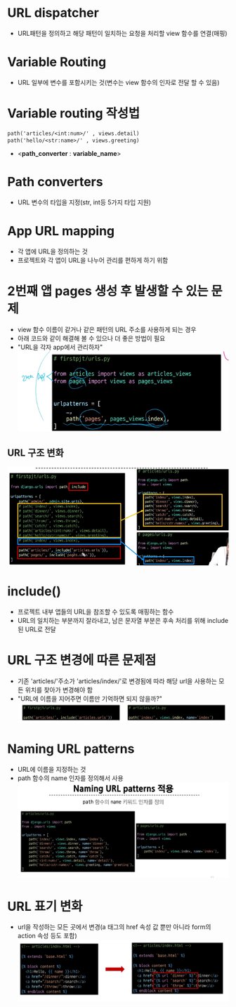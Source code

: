 # URL dispatcher
- URL패턴을 정의하고 해당 패턴이 일치하는 요청을 처리할 view 함수를 연결(매핑)

# Variable Routing
- URL 일부에 변수를 포함시키는 것(변수는 view 함수의 인자로 전달 할 수 있음)

# Variable routing 작성법
```
path('articles/<int:num>/' , views.detail)
path('hello/<str:name>/' , views.greeting)
```
- <**path_converter** : **variable_name**>
# Path converters
- URL 변수의 타입을 지정(str, int등 5가지 타입 지원)


# App URL mapping
- 각 앱에 URL을 정의하는 것
- 프로젝트와 각 앱이 URL을 나누어 관리를 편하게 하기 위함

# 2번째 앱 pages 생성 후 발생할 수 있는 문제
- view 함수 이름이 같거나 같은 패턴의 URL 주소를 사용하게 되는 경우
- 아래 코드와 같이 해결해 볼 수 있으나 더 좋은 방법이 필요
- "URL을 각자 app에서 관리하자"
![alt text](image.png)
## URL 구조 변화
![alt text](image-1.png)


# include()
- 프로젝트 내부 앱들의 URL을 참조할 수 있도록 매핑하는 함수
- URL의 일치하는 부분까지 잘라내고, 남은 문자열 부분은 후속 처리를 위해 include된 URL로 전달

# URL 구조 변경에 따른 문제점
- 기존 'articles/'주소가 'articles/index/'로 변경됨에 따라 해당 url을 사용하는 모든 위치를 찾아가 변경해야 함
- "URL에 이름을 지어주면 이름만 기억하면 되지 않을까?"
![alt text](image-2.png)

# Naming URL patterns
- URL에 이름을 지정하는 것
- path 함수의 name 인자를 정의해서 사용
![alt text](image-3.png)
# URL 표기 변화
- url을 작성하는 모든 곳에서 변경(a 태그의 href 속성 값 뿐만 아니라 form의 action 속성 등도 포함)
![alt text](image-4.png)
